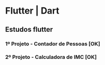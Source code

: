 # Flutter | Dart
## Estudos flutter
### 1º Projeto - Contador de Pessoas [OK] 
### 2º Projeto - Calculadora de IMC  [OK]
